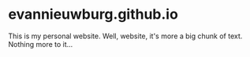 # evannieuwburg.github.io

This is my personal website. Well, website, it's more a big chunk of text. Nothing more to it...
